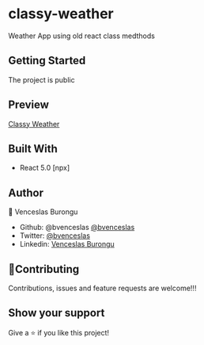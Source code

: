 # classy-weather

Weather App using old react class medthods

## Getting Started

The project is public

## Preview

[Classy Weather](https://bvenceslas.github.io/classy-weather/)

## Built With

- React 5.0 [npx]

## Author

👤 Venceslas Burongu

- Github: @bvenceslas [@bvenceslas](https://github.com/bvenceslas)
- Twitter: [@bvenceslas](https://twitter.com/bvenceslas)
- Linkedin: [Venceslas Burongu](https://www.linkedin.com/in/venceslas-burongu-8271b519a/)

## 🤝Contributing

Contributions, issues and feature requests are welcome!!!

## Show your support

Give a ⭐️ if you like this project!
